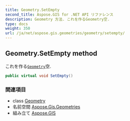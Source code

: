 ```yaml
---
title: Geometry.SetEmpty
second_title: Aspose.GIS for .NET API リファレンス
description: Geometry 方法. これを作るGeometry空.
type: docs
weight: 350
url: /ja/net/aspose.gis.geometries/geometry/setempty/
---
```

## Geometry.SetEmpty method

これを作る[`Geometry`](../)空.

```csharp
public virtual void SetEmpty()
```

### 関連項目

* class [Geometry](../)
* 名前空間 [Aspose.Gis.Geometries](../../geometry/)
* 組み立て [Aspose.GIS](../../../)



